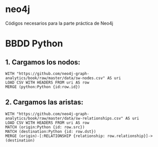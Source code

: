 # neo4j
Códigos necesarios para la parte práctica de Neo4j

# BBDD Python

## 1. Cargamos los nodos:

```console
WITH "https://github.com/neo4j-graph-analytics/book/raw/master/data/sw-nodes.csv" AS uri
LOAD CSV WITH HEADERS FROM uri AS row
MERGE (python:Python {id:row.id})
```

## 2. Cargamos las aristas:

```console
WITH "https://github.com/neo4j-graph-analytics/book/raw/master/data/sw-relationships.csv" AS uri
LOAD CSV WITH HEADERS FROM uri AS row
MATCH (origin:Python {id: row.src})
MATCH (destination:Python {id: row.dst})
MERGE (origin)-[:RELATIONSHIP {relationship: row.relationship}]->(destination)
```
